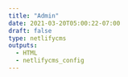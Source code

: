 ```yaml
---
title: "Admin"
date: 2021-03-20T05:00:22-07:00
draft: false
type: netlifycms
outputs:
  - HTML
  - netlifycms_config
---
```

